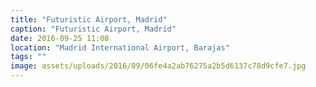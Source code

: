 ```yaml
---
title: "Futuristic Airport, Madrid"
caption: "Futuristic Airport, Madrid"
date: 2016-09-25 11:08
location: "Madrid International Airport, Barajas"
tags: ""
image: assets/uploads/2016/09/06fe4a2ab76275a2b5d6137c78d9cfe7.jpg
---
```

